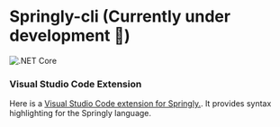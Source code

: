 # Springly-cli (Currently under development 🚧)
![.NET Core](https://github.com/Springly-lang/springly-cli/workflows/.NET%20Core/badge.svg)

### Visual Studio Code Extension
Here is a [Visual Studio Code extension for Springly.](https://marketplace.visualstudio.com/items?itemName=Springly.springly-laguage-service). It provides syntax highlighting for the Springly language.
